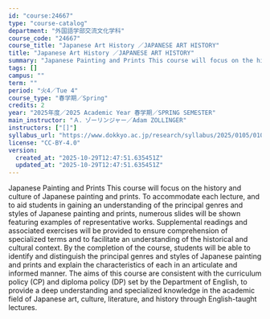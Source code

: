 ```yaml
---
id: "course:24667"
type: "course-catalog"
department: "外国語学部交流文化学科"
course_code: "24667"
course_title: "Japanese Art History ／JAPANESE ART HISTORY"
title: "Japanese Art History ／JAPANESE ART HISTORY"
summary: "Japanese Painting and Prints This course will focus on the history and culture of Japanese painting and prints. To accom…"
tags: []
campus: ""
term: ""
period: "火4／Tue 4"
course_type: "春学期／Spring"
credits: 2
year: "2025年度／2025 Academic Year 春学期／SPRING SEMESTER"
main_instructor: "Ａ．ゾーリンジャー／Adam ZOLLINGER"
instructors: ["[]"]
syllabus_url: "https://www.dokkyo.ac.jp/research/syllabus/2025/0105/0105_24667_ja_JP.html"
license: "CC-BY-4.0"
version:
  created_at: "2025-10-29T12:47:51.635451Z"
  updated_at: "2025-10-29T12:47:51.635451Z"
---
```

Japanese Painting and Prints This course will focus on the history and culture of Japanese painting and prints. To accommodate each lecture, and to aid students in gaining an understanding of the principal genres and styles of Japanese painting and prints, numerous slides will be shown featuring examples of representative works. Supplemental readings and associated exercises will be provided to ensure comprehension of specialized terms and to facilitate an understanding of the historical and cultural context. By the completion of the course, students will be able to identify and distinguish the principal genres and styles of Japanese painting and prints and explain the characteristics of each in an articulate and informed manner. The aims of this course are consistent with the curriculum policy (CP) and diploma policy (DP) set by the Department of English, to provide a deep understanding and specialized knowledge in the academic field of Japanese art, culture, literature, and history through English-taught lectures.
